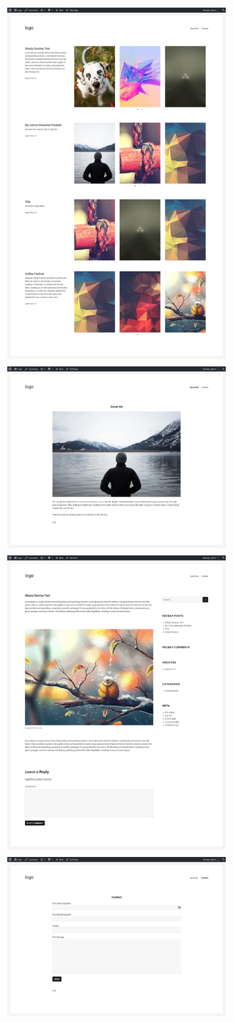 
![Home Screenshot](/screenshots/home.png?raw=true "Home")

![about-me.png](/screenshots/about-me.png?raw=true "about-me.png")

![single-page.png](/screenshots/single-page.png?raw=true "single-page.png")

![contact.png](/screenshots/contact.png?raw=true "contact.png")

